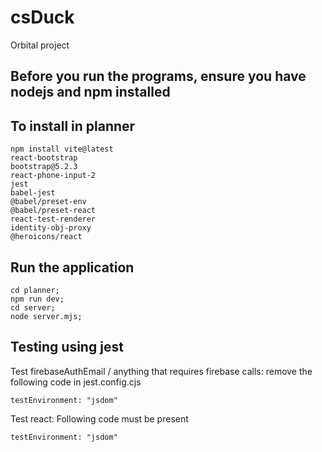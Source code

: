 # csDuck

Orbital project

## Before you run the programs, ensure you have nodejs and npm installed

## To install in planner

```
npm install vite@latest 
react-bootstrap 
bootstrap@5.2.3 
react-phone-input-2 
jest 
babel-jest 
@babel/preset-env 
@babel/preset-react 
react-test-renderer
identity-obj-proxy
@heroicons/react

```

## Run the application

```
cd planner;
npm run dev;
cd server;
node server.mjs;
```

## Testing using jest
Test firebaseAuthEmail / anything that requires firebase calls: remove the following code in jest.config.cjs
```
testEnvironment: "jsdom"
```

Test react:
Following code must be present
```
testEnvironment: "jsdom"
```
